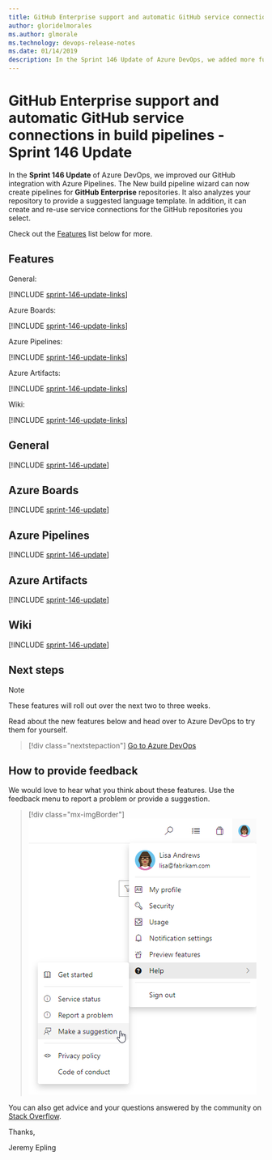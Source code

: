```yaml
---
title: GitHub Enterprise support and automatic GitHub service connections in build pipelines - Sprint 146 Update
author: gloridelmorales
ms.author: glmorale
ms.technology: devops-release-notes
ms.date: 01/14/2019
description: In the Sprint 146 Update of Azure DevOps, we added more functionality to support GitHub integration
---
```


# GitHub Enterprise support and automatic GitHub service connections in build pipelines - Sprint 146 Update

In the **Sprint 146 Update** of Azure DevOps, we improved our GitHub integration with Azure Pipelines. The New build pipeline wizard can now create pipelines for **GitHub Enterprise** repositories. It also analyzes your repository to provide a suggested language template. In addition, it can create and re-use service connections for the GitHub repositories you select.

Check out the [Features](#features) list below for more.

## Features

General:

[!INCLUDE [sprint-146-update-links](includes/general/sprint-146-update-links.md)]

Azure Boards:

[!INCLUDE [sprint-146-update-links](includes/boards/sprint-146-update-links.md)]

Azure Pipelines:

[!INCLUDE [sprint-146-update-links](includes/pipelines/sprint-146-update-links.md)]

Azure Artifacts:

[!INCLUDE [sprint-146-update-links](includes/artifacts/sprint-146-update-links.md)]

Wiki:

[!INCLUDE [sprint-146-update-links](includes/wiki/sprint-146-update-links.md)]

## General

[!INCLUDE [sprint-146-update](includes/general/sprint-146-update.md)]

## Azure Boards

[!INCLUDE [sprint-146-update](includes/boards/sprint-146-update.md)]

## Azure Pipelines

[!INCLUDE [sprint-146-update](includes/pipelines/sprint-146-update.md)]

## Azure Artifacts

[!INCLUDE [sprint-146-update](includes/artifacts/sprint-146-update.md)]

## Wiki

[!INCLUDE [sprint-146-update](includes/wiki/sprint-146-update.md)]

## Next steps

> [!NOTE]
> These features will roll out over the next two to three weeks.

Read about the new features below and head over to Azure DevOps to try them for yourself.

> [!div class="nextstepaction"]
> [Go to Azure DevOps](https://go.microsoft.com/fwlink/?LinkId=307137&campaign=o~msft~docs~product-vsts~release-notes)

## How to provide feedback

We would love to hear what you think about these features. Use the feedback menu to report a problem or provide a suggestion.

> [!div class="mx-imgBorder"]
> ![Make a suggestion](../media/help-make-a-suggestion.png)

You can also get advice and your questions answered by the community on [Stack Overflow](https://stackoverflow.com/questions/tagged/vsts).

Thanks,

Jeremy Epling
